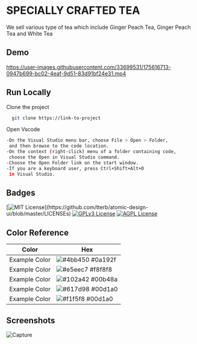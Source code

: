 
# SPECIALLY CRAFTED TEA

We sell various type of tea which include Ginger Peach Tea, Ginger Peach Tea and White Tea

## Demo


https://user-images.githubusercontent.com/33699531/175616713-0947b699-bc02-4eaf-9d51-83d91bf24e31.mp4



## Run Locally

Clone the project

```bash
  git clone https://link-to-project
```

Open Vscode

```bash
-On the Visual Studio menu bar, choose File > Open > Folder,
 and then browse to the code location.
-On the context (right-click) menu of a folder containing code,
 choose the Open in Visual Studio command.
-Choose the Open Folder link on the start window.
-If you are a keyboard user, press Ctrl+Shift+Alt+O 
 in Visual Studio.
```




## Badges

[![MIT License](https://img.shields.io/apm/l/atomic-design-ui.svg?)](https://github.com/tterb/atomic-design-ui/blob/master/LICENSEs)
[![GPLv3 License](https://img.shields.io/badge/License-GPL%20v3-yellow.svg)](https://opensource.org/licenses/)
[![AGPL License](https://img.shields.io/badge/license-AGPL-blue.svg)](http://www.gnu.org/licenses/agpl-3.0)

## Color Reference

| Color             | Hex                                                                |
| ----------------- | ------------------------------------------------------------------ |
| Example Color | ![#4bb450](https://via.placeholder.com/10/0a192f?text=+) #0a192f |
| Example Color | ![#e5eec7](https://via.placeholder.com/10/f8f8f8?text=+) #f8f8f8 |
| Example Color | ![#102a42](https://via.placeholder.com/10/00b48a?text=+) #00b48a |
| Example Color | ![#617d98](https://via.placeholder.com/10/00b48a?text=+) #00d1a0 |
| Example Color | ![#f1f5f8](https://via.placeholder.com/10/00b48a?text=+) #00d1a0 |



## Screenshots

![Capture](https://user-images.githubusercontent.com/33699531/175616147-d57efbb1-ffb0-45d3-bc60-afad604f4c6a.PNG)
